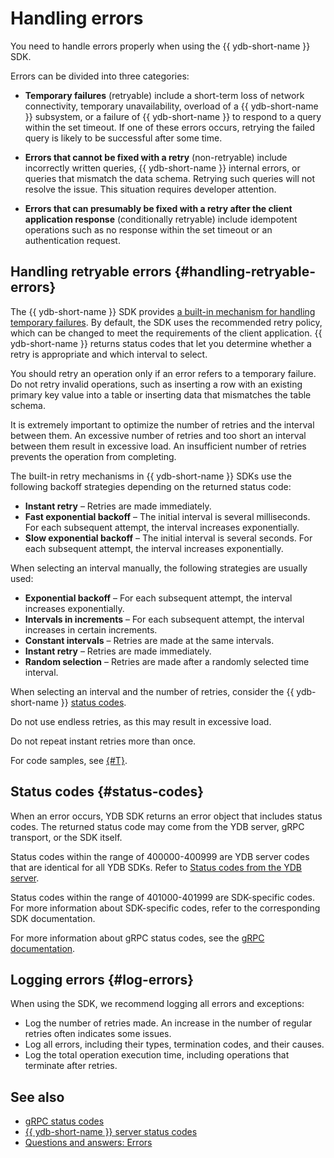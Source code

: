 # Handling errors

You need to handle errors properly when using the {{ ydb-short-name }} SDK.

Errors can be divided into three categories:

* **Temporary failures** (retryable) include a short-term loss of network connectivity, temporary unavailability, overload of a {{ ydb-short-name }} subsystem, or a failure of {{ ydb-short-name }} to respond to a query within the set timeout. If one of these errors occurs, retrying the failed query is likely to be successful after some time.

* **Errors that cannot be fixed with a retry** (non-retryable) include incorrectly written queries, {{ ydb-short-name }} internal errors, or queries that mismatch the data schema. Retrying such queries will not resolve the issue. This situation requires developer attention.

* **Errors that can presumably be fixed with a retry after the client application response** (conditionally retryable) include idempotent operations such as no response within the set timeout or an authentication request.

## Handling retryable errors {#handling-retryable-errors}

The {{ ydb-short-name }} SDK provides [a built-in mechanism for handling temporary failures](../../recipes/ydb-sdk/retry.md). By default, the SDK uses the recommended retry policy, which can be changed to meet the requirements of the client application. {{ ydb-short-name }} returns status codes that let you determine whether a retry is appropriate and which interval to select.

You should retry an operation only if an error refers to a temporary failure. Do not retry invalid operations, such as inserting a row with an existing primary key value into a table or inserting data that mismatches the table schema.

It is extremely important to optimize the number of retries and the interval between them. An excessive number of retries and too short an interval between them result in excessive load. An insufficient number of retries prevents the operation from completing.

The built-in retry mechanisms in {{ ydb-short-name }} SDKs use the following backoff strategies depending on the returned status code:

* **Instant retry** – Retries are made immediately.
* **Fast exponential backoff** – The initial interval is several milliseconds. For each subsequent attempt, the interval increases exponentially.
* **Slow exponential backoff** – The initial interval is several seconds. For each subsequent attempt, the interval increases exponentially.

When selecting an interval manually, the following strategies are usually used:

* **Exponential backoff** – For each subsequent attempt, the interval increases exponentially.  
* **Intervals in increments** – For each subsequent attempt, the interval increases in certain increments.
* **Constant intervals** – Retries are made at the same intervals.
* **Instant retry** – Retries are made immediately.
* **Random selection** – Retries are made after a randomly selected time interval.

When selecting an interval and the number of retries, consider the {{ ydb-short-name }} [status codes](#status-codes).

Do not use endless retries, as this may result in excessive load.

Do not repeat instant retries more than once.

For code samples, see [{#T}](../../recipes/ydb-sdk/retry.md).

## Status codes {#status-codes}

When an error occurs, YDB SDK returns an error object that includes status codes. The returned status code may come from the YDB server, gRPC transport, or the SDK itself.

Status codes within the range of 400000-400999 are YDB server codes that are identical for all YDB SDKs. Refer to [Status codes from the YDB server](./ydb-status-codes.md).

Status codes within the range of 401000-401999 are SDK-specific codes. For more information about SDK-specific codes, refer to the corresponding SDK documentation.

For more information about gRPC status codes, see the [gRPC documentation](https://grpc.io/docs/guides/status-codes/).

## Logging errors {#log-errors}

When using the SDK, we recommend logging all errors and exceptions:

* Log the number of retries made. An increase in the number of regular retries often indicates some issues.
* Log all errors, including their types, termination codes, and their causes.
* Log the total operation execution time, including operations that terminate after retries.

## See also

- [gRPC status codes](./grpc-status-codes.md)
- [{{ ydb-short-name }} server status codes](./ydb-status-codes.md)
- [Questions and answers: Errors](../../faq/errors.md)
